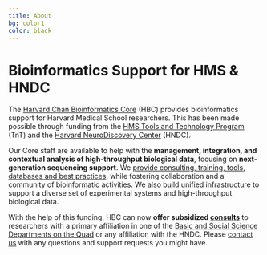 ```yaml
---
title: About
bg: color1
color: black
---
```


# Bioinformatics Support for HMS & HNDC

The [Harvard Chan Bioinformatics Core](https://bioinformatics.sph.harvard.edu/) (HBC) provides bioinformatics support for Harvard Medical School researchers. This has been made possible through funding from the [HMS Tools and Technology Program](http://hms.harvard.edu/departments/tools-and-technology) (TnT) and the [Harvard NeuroDiscovery Center](http://www.neurodiscovery.harvard.edu/) (HNDC).

Our Core staff are available to help with the **management, integration, and contextual analysis of high-throughput biological data**, focusing on **next-generation sequencing support**. We [provide consulting, training, tools, databases and best practices](#services), while fostering collaboration and a community of bioinformatic activities. We also build unified infrastructure to support a diverse set of experimental systems and high-throughput biological data.

With the help of this funding, HBC can now **offer subsidized [consults](#fees)** to researchers with a primary affiliation in one of the [Basic and Social Science Departments on the Quad](http://hms.harvard.edu/departments) or any affiliation with the HNDC. Please [contact us](#contact) with any questions and support requests you might have.
